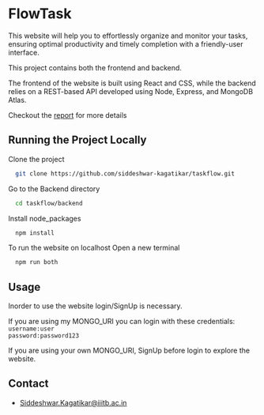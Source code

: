 # FlowTask
This website will help you to effortlessly organize and monitor your tasks, ensuring optimal productivity and timely completion with a friendly-user interface.

This project contains both the frontend and backend.

The frontend of the website is built using React and CSS, while the backend relies on a REST-based API developed using Node, Express, and MongoDB Atlas.

Checkout the [report](./report.md) for more details

## Running the Project Locally
Clone the project
```bash
  git clone https://github.com/siddeshwar-kagatikar/taskflow.git
```
Go to the Backend directory
```bash
  cd taskflow/backend
```
Install node_packages
```bash
  npm install
```
To run the website on localhost
Open a new terminal
```bash
  npm run both
```


## Usage
Inorder to use the website login/SignUp is necessary.<br/>

If you are using my MONGO_URI you can login with these credentials:<br/>
`username:user`<br/>
`password:password123`<br/>

If you are using your own MONGO_URI, SignUp before login to explore the website.<br/>

## Contact

* Siddeshwar.Kagatikar@iiitb.ac.in